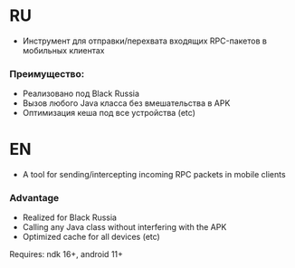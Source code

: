 # RU 
* Инструмент для отправки/перехвата входящих RPC-пакетов в мобильных клиентах
  
### Преимущество:
* Реализовано под Black Russia
* Вызов любого Java класса без вмешательства в APK
* Оптимизация кеша под все устройства (etc)

# EN
* A tool for sending/intercepting incoming RPC packets in mobile clients

### Advantage
* Realized for Black Russia
* Calling any Java class without interfering with the APK
* Optimized cache for all devices (etc)

Requires: ndk 16+, android 11+
